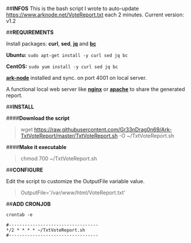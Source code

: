 ##**INFOS**
This is the bash script I wrote to auto-update https://www.arknode.net/VoteReport.txt each 2 minutes.
Current version: v1.2

##**REQUIREMENTS**

Install packages: **curl**, **sed**, **[jq](https://stedolan.github.io/jq/)** and **[bc](https://www.gnu.org/software/bc/manual/html_mono/bc.html)**

**Ubuntu:** `sudo apt-get install -y curl sed jq bc`

**CentOS:** `sudo yum install -y curl sed jq bc`

**[ark-node](https://github.com/ArkEcosystem/ark-node)** installed and sync. on port 4001 on local server.

A functional local web server like **[nginx](https://www.nginx.com/)** or **[apache](http://httpd.apache.org/)**  to share the generated report.


##**INSTALL**

####**Download the script**

> wget https://raw.githubusercontent.com/Gr33nDrag0n69/Ark-TxtVoteReport/master/TxtVoteReport.sh -O ~/TxtVoteReport.sh

####**Make it executable**

> chmod 700 ~/TxtVoteReport.sh

##**CONFIGURE**

Edit the script to customize the OutputFile variable value.

> OutputFile='/var/www/html/VoteReport.txt'


##**ADD CRONJOB**

```
crontab -e

#----------------------------------
*/2 * * * * ~/TxtVoteReport.sh
#----------------------------------
```

